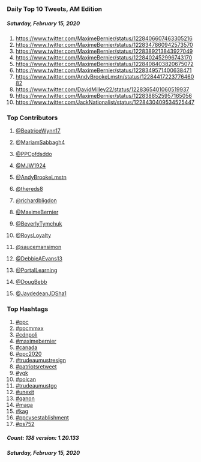 ### Daily Top 10 Tweets, AM Edition
##### Saturday, February 15, 2020
 1) https://www.twitter.com/MaximeBernier/status/1228406607463305216
 2) https://www.twitter.com/MaximeBernier/status/1228347860942573570
 3) https://www.twitter.com/MaximeBernier/status/1228389213843927049
 4) https://www.twitter.com/MaximeBernier/status/1228402452996743170
 5) https://www.twitter.com/MaximeBernier/status/1228408403820675072
 6) https://www.twitter.com/MaximeBernier/status/1228349571400638471
 7) https://www.twitter.com/AndyBrookeLmstn/status/1228441722377646082
 8) https://www.twitter.com/DavidMilley22/status/1228365401060519937
 9) https://www.twitter.com/MaximeBernier/status/1228388525957165056
10) https://www.twitter.com/JackNationalist/status/1228430409534525447

### Top Contributors
  1) [@BeatriceWynn17](https://www.twitter.com/BeatriceWynn17)
  2) [@MariamSabbagh4](https://www.twitter.com/MariamSabbagh4)
  3) [@PPCpfdsddo](https://www.twitter.com/PPCpfdsddo)
  4) [@MJW1924](https://www.twitter.com/MJW1924)
  5) [@AndyBrookeLmstn](https://www.twitter.com/AndyBrookeLmstn)
  6) [@thereds8](https://www.twitter.com/thereds8)
  7) [@richardbligdon](https://www.twitter.com/richardbligdon)
  8) [@MaximeBernier](https://www.twitter.com/MaximeBernier)
  9) [@BeverlyTymchuk](https://www.twitter.com/BeverlyTymchuk)
 10) [@RoysLoyalty](https://www.twitter.com/RoysLoyalty)

 11) [@saucemansimon](https://www.twitter.com/saucemansimon)
 12) [@DebbieAEvans13](https://www.twitter.com/DebbieAEvans13)
 13) [@PortalLearning](https://www.twitter.com/PortalLearning)
 14) [@DougBebb](https://www.twitter.com/DougBebb)
 15) [@JaydedeanJDSha1](https://www.twitter.com/JaydedeanJDSha1)


### Top Hashtags

  1) [#ppc](https://www.twitter.com/hashtag/ppc)
  2) [#ppcmmxx](https://www.twitter.com/hashtag/ppcmmxx)
  3) [#cdnpoli](https://www.twitter.com/hashtag/cdnpoli)
  4) [#maximebernier](https://www.twitter.com/hashtag/maximebernier)
  5) [#canada](https://www.twitter.com/hashtag/canada)
  6) [#ppc2020](https://www.twitter.com/hashtag/ppc2020)
  7) [#trudeaumustresign](https://www.twitter.com/hashtag/trudeaumustresign)
  8) [#patriotsretweet](https://www.twitter.com/hashtag/patriotsretweet)
  9) [#ygk](https://www.twitter.com/hashtag/ygk)
 10) [#polcan](https://www.twitter.com/hashtag/polcan)
 11) [#trudeaumustgo](https://www.twitter.com/hashtag/trudeaumustgo)
 12) [#unexit](https://www.twitter.com/hashtag/unexit)
 13) [#qanon](https://www.twitter.com/hashtag/qanon)
 14) [#maga](https://www.twitter.com/hashtag/maga)
 15) [#kag](https://www.twitter.com/hashtag/kag)
 16) [#ppcvsestablishment](https://www.twitter.com/hashtag/ppcvsestablishment)
 17) [#ps752](https://www.twitter.com/hashtag/ps752)

##### Count: 138	version: 1.20.133
##### Saturday, February 15, 2020

